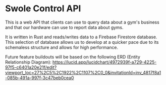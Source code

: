 # Swole Control API

This is a web API that clients can use to query data about a gym's business and that our hardware can use to report data about gyms.

It is written in Rust and reads/writes data to a Firebase Firestore database. This selection of database allows us to develop at a quicker pace due to its schemaless structure and allows for high performance.

Future feature buildouts will be based on the following ERD (Entity Relationship Diagram):
https://lucid.app/lucidchart/4972939f-a729-4225-97f5-c6401a20e21f/edit?viewport_loc=27%2C5%2C1922%2C1107%2C0_0&invitationId=inv_4817f8a1-085b-491a-997f-3c47beb0cea0
